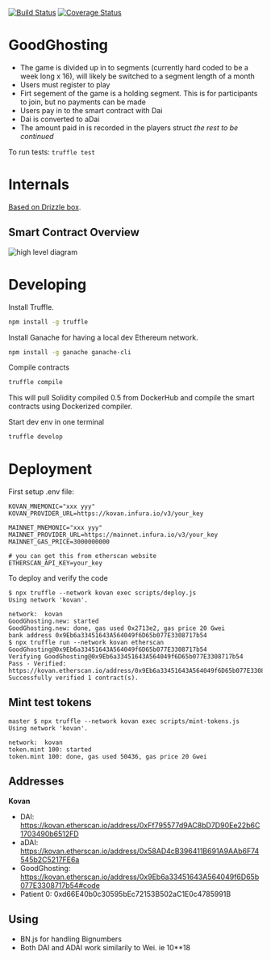 
[![Build Status](https://travis-ci.org/ngmachado/viral-aave-save-game.svg?branch=master)](https://travis-ci.org/ngmachado/viral-aave-save-game) [![Coverage Status](https://coveralls.io/repos/github/ngmachado/viral-aave-save-game/badge.svg?branch=master)](https://coveralls.io/github/ngmachado/viral-aave-save-game?branch=master)

# GoodGhosting

- The game is divided up in to segments (currently hard coded to be a week long x 16), will likely be switched to a segment length of a month
- Users must register to play 
- Firt segement of the game is a holding segment. This is for participants to join, but no payments can be made
- Users pay in to the smart contract with Dai
- Dai is converted to aDai
- The amount paid in is recorded in the players struct
*the rest to be continued*

To run tests:
`truffle test`

# Internals

[Based on Drizzle box](https://www.trufflesuite.com/boxes/drizzle).

## Smart Contract Overview
![high level diagram](https://github.com/Good-Ghosting/goodghosting-smart-contracts/blob/master/smart_contract_overview_11-07-20.png?raw=true)


# Developing

Install Truffle.

```bash
npm install -g truffle
```

Install Ganache for having a local dev Ethereum network.

```bash
npm install -g ganache ganache-cli
```

Compile contracts

```bash
truffle compile
```

This will pull Solidity compiled 0.5 from DockerHub and compile the smart contracts using Dockerized compiler.

Start dev env in one terminal

```bash
truffle develop
```



# Deployment

First setup .env file:

```
KOVAN_MNEMONIC="xxx yyy"
KOVAN_PROVIDER_URL=https://kovan.infura.io/v3/your_key

MAINNET_MNEMONIC="xxx yyy"
MAINNET_PROVIDER_URL=https://mainnet.infura.io/v3/your_key
MAINNET_GAS_PRICE=3000000000

# you can get this from etherscan website
ETHERSCAN_API_KEY=your_key
```

To deploy and verify the code
```
$ npx truffle --network kovan exec scripts/deploy.js
Using network 'kovan'.

network:  kovan
GoodGhosting.new: started
GoodGhosting.new: done, gas used 0x2713e2, gas price 20 Gwei
bank address 0x9Eb6a33451643A564049f6D65b077E3308717b54
$ npx truffle run --network kovan etherscan GoodGhosting@0x9Eb6a33451643A564049f6D65b077E3308717b54
Verifying GoodGhosting@0x9Eb6a33451643A564049f6D65b077E3308717b54
Pass - Verified: https://kovan.etherscan.io/address/0x9Eb6a33451643A564049f6D65b077E3308717b54#contracts
Successfully verified 1 contract(s).
```

## Mint test tokens

```
master $ npx truffle --network kovan exec scripts/mint-tokens.js
Using network 'kovan'.

network:  kovan
token.mint 100: started
token.mint 100: done, gas used 50436, gas price 20 Gwei
```

## Addresses

**Kovan**

* DAI: https://kovan.etherscan.io/address/0xFf795577d9AC8bD7D90Ee22b6C1703490b6512FD
* aDAI: https://kovan.etherscan.io/address/0x58AD4cB396411B691A9AAb6F74545b2C5217FE6a
* GoodGhosting: https://kovan.etherscan.io/address/0x9Eb6a33451643A564049f6D65b077E3308717b54#code
* Patient 0: 0xd66E40b0c30595bEc72153B502aC1E0c4785991B


## Using
* BN.js for handling Bignumbers
* Both DAI and ADAI work similarily to Wei. ie 10**18 
